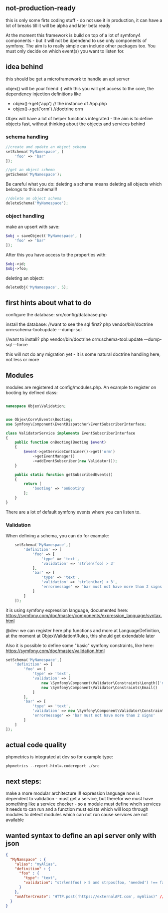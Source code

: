 ## not-production-ready
this is only some firts coding stuff - do not use it in production, it can have a lot of breaks till it will be alpha and later beta ready

At the moment this framework is build on top of a lot of symfony4 components - but it will not be dpendend to use only components of symfony.
The aim is to really simple can include other packages too.
You must only decide on which event(s) you want to listen for.

## idea behind
this should be get a microframework to handle an api server  

objex() will be your friend :) with this you will get access to the core, the dependency injection definitions like

- objex()->get('app') // the instance of App.php
- objex()->get('orm') //doctrine orm

Objex will have a lot of helper functions integrated - the aim is to define objects fast, without 
thinking about the objects and services behind

### schema handling

```php
//create and update an object schema
setSchema('MyNamespace', [
    'foo' => 'bar'
]);
```

```php
//get an object schema
getSchema('MyNamespace');
```

Be careful what you do: deleting a schema means deleting all objects which belongs to this schema!!!

```php
//delete an object schema
deleteSchema('MyNamespace');
```


### object handling

make an upsert with save:

```php
$obj = saveObject('MyNamespace', [
    'foo' => 'bar'
]);
```

After this you have access to the properties with:

```php
$obj->id;
$obj->foo;
```

deleting an object:

```php
deleteObj('MyNamespace', 5);
```
## first hints about what to do

configure the database: 
src/config/database.php

install the database:
//want to see the sql first?
php vendor/bin/doctrine orm:schema-tool:update --dump-sql

//want to install?
php vendor/bin/doctrine orm:schema-tool:update --dump-sql --force

this will not do any migration yet - it is some natural doctrine handling here, not less or more


## Modules

modules are registered at config/modules.php. An example to register on booting by defined class:
```php

namespace Objex\Validation;


use Objex\Core\Events\Booting;
use Symfony\Component\EventDispatcher\EventSubscriberInterface;

class ValidatorService implements EventSubscriberInterface
{
    public function onBooting(Booting $event)
    {
        $event->getServiceContainer()->get('orm')
            ->getEventManager()
            ->addEventSubscriber(new Validator());
    }

    public static function getSubscribedEvents()
    {
        return [
            'booting' => 'onBooting'
        ];
    }
}

```

There are a lot of default symfony events where you can listen to.

### Validation

When defining a schema, you can do for example:

```php
    setSchema('MyNamespace',[
        'definition' => [
            'foo' => [
                'type' => 'text',
                'validation' => 'strlen(foo) > 3'
            ],
            'bar' => [
                'type' => 'text',
                'validation' => 'strlen(bar) < 3',
                'errormessage' => 'bar must not have more than 2 signs'
            ]
        ]
    ]);
```

it is using symfony expression language, documented here: https://symfony.com/doc/master/components/expression_language/syntax.html

@dev: we can register here php functions and more at LanguageDefinition, at the moment at Objex\Validation\Rules, this should get extendable later

Also it is possible to define some "basic" symfony constraints, like here: https://symfony.com/doc/master/validation.html

```php
setSchema('MyNamespace',[
    'definition' => [
        'foo' => [
            'type' => 'text',
            'validation' => [
                new \Symfony\Component\Validator\Constraints\Length(['min' => 5]),
                new \Symfony\Component\Validator\Constraints\Email()
            ]
        ],
        'bar' => [
            'type' => 'text',
            'validation' => new \Symfony\Component\Validator\Constraints\Length(['max' => 2]),
            'errormessage' => 'bar must not have more than 2 signs'
        ]
    ]
]);
```

## actual code quality

phpmetrics is integrated at dev so for example type:

```
phpmetrics --report-html=.codereport ./src
```

## next steps:
make a more modular architecture !!! expression language now is dependent to validation - must get a service, but therefor we must have
something like a service checker - so a module must define whcih services it needs to can run and a function must exists which will loop through modules
to detect modules which can not run cause services are not available

## wanted syntax to define an api server only with json

```json
{
  "MyNamspace" : {
    "alias": "myAlias",
    "definition" : {
      "foo" : {
        "type": "text",
        "validation": "strlen(foo) > 5 and strpos(foo, 'needed') !== false"   //basic expressions of php included for validation definition
      }
    },
    "onAfterCreate": "HTTP.post('https://externalAPI.com', myAlias)" //define events here onAfterCreate, onAfterUpdate, onAfterDelete, onBeforeCreate, onBeforeUpdate, onBeforeDelete, ... 
  }
}
```